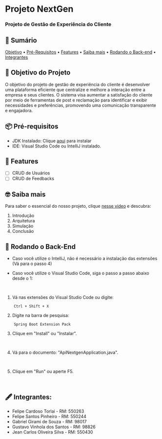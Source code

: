# Projeto NextGen

<h3>Projeto de Gestão de Experiência do Cliente</h3>

## 📄 Sumário
<p>
 <a href="#objetivo-do-projeto">Objetivo</a> •
 <a href="#-pré-requisitos">Pré-Requisitos</a> •
 <a href="#-features">Features</a> • 
 <a href="#-saiba-mais">Saiba mais</a> •
 <a href="#-rodando-o-back-end">Rodando o Back-end</a> •
 <a href="#️-integrantes">Integrantes</a>
</p>

## 📌 Objetivo do Projeto
<p>O objetivo do projeto de gestão de experiência do cliente é desenvolver uma plataforma eficiente que centralize e melhore a interação entre a empresa e seus clientes. O sistema visa aumentar a satisfação do cliente por meio de ferramentas de post e reclamação para identificar e exibir necessidades e preferências, promovendo uma comunicação transparente e engajadora.</p>

## 📦 Pré-requisitos
- JDK Instalado: Clique <a href="https://www.oracle.com/java/technologies/downloads/">aqui</a> para instalar
- IDE: Visual Studio Code ou IntelliJ instalado.

## 💫 Features
- [ ] CRUD de Usuários
- [ ] CRUD de Feedbacks

## 🤓 Saiba mais
Para saber o essencial do nosso projeto, clique <a href="https://youtu.be/topLTWS2NCU">nesse vídeo</a> e descubra:
1. Introdução
2. Arquitetura
3. Simulação
4. Conclusão

## 🎲 Rodando o Back-End

- Caso você utilize o IntelliJ, não é necessário a instalação das extensões (Vá para o passo 4)

- Caso você utilize o Visual Studio Code, siga o passo a passo abaixo desde o 1:

<br/>

1. Vá nas extensões do Visual Studio Code ou digite:
```
    Ctrl + Shift + X
```
2. Digite na barra de pesquisa: 
```
    Spring Boot Extension Pack
```
3. Clique em "Install" ou "Instalar".

<br/>

4. Vá para o documento: "ApiNextgenApplication.java".

<br/>

5. Clique em "Run" ou aperte F5.

<br/>

## 🖋️ Integrantes:
- Felipe Cardoso Torlai - RM: 550263
- Felipe Santos Pinheiro - RM: 550244
- Gabriel Girami de Souza - RM: 98017
- Gustavo Vinhola dos Santos - RM: 98826
- Jean Carlos Oliveira Silva - RM: 550430
